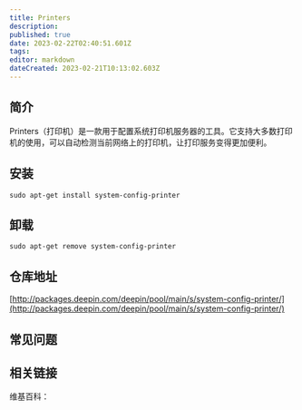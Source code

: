 ```yaml
---
title: Printers
description: 
published: true
date: 2023-02-22T02:40:51.601Z
tags: 
editor: markdown
dateCreated: 2023-02-21T10:13:02.603Z
---
```


## 简介

Printers（打印机）是一款用于配置系统打印机服务器的工具。它支持大多数打印机的使用，可以自动检测当前网络上的打印机，让打印服务变得更加便利。

## 安装

`sudo apt-get install system-config-printer`

## 卸载

`sudo apt-get remove system-config-printer`

## 仓库地址

[http://packages.deepin.com/deepin/pool/main/s/system-config-printer/](http://packages.deepin.com/deepin/pool/main/s/system-config-printer/)

## 常见问题

## 相关链接

维基百科：
